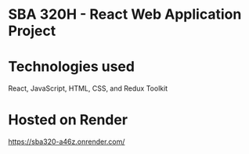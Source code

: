 # SBA 320H - React Web Application Project

# Technologies used
React, JavaScript, HTML, CSS, and Redux Toolkit

# Hosted on Render
https://sba320-a46z.onrender.com/
